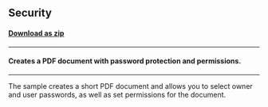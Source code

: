## Security
#### [Download as zip](https://minhaskamal.github.io/DownGit/#/home?url=https://github.com/GrapeCity/ComponentOne-WinForms-Samples/tree/master/NetFramework\Pdf\CS\Security)
____
#### Creates a PDF document with password protection and permissions.
____
The sample creates a short PDF document and allows you to select owner and user passwords, as well as set permissions for the document. 